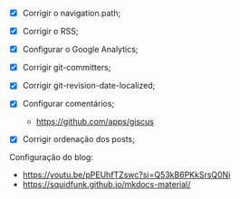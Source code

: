 - [X] Corrigir o navigation.path;
- [X] Corrigir o RSS;
- [X] Configurar o Google Analytics;
- [X] Corrigir git-committers;
- [X] Corrigir git-revision-date-localized;
- [X] Configurar comentários;
    - https://github.com/apps/giscus
- [X] Corrigir ordenação dos posts;


Configuração do blog:
- https://youtu.be/pPEUhfTZswc?si=Q53kB6PKkSrsQ0Ni
- https://squidfunk.github.io/mkdocs-material/